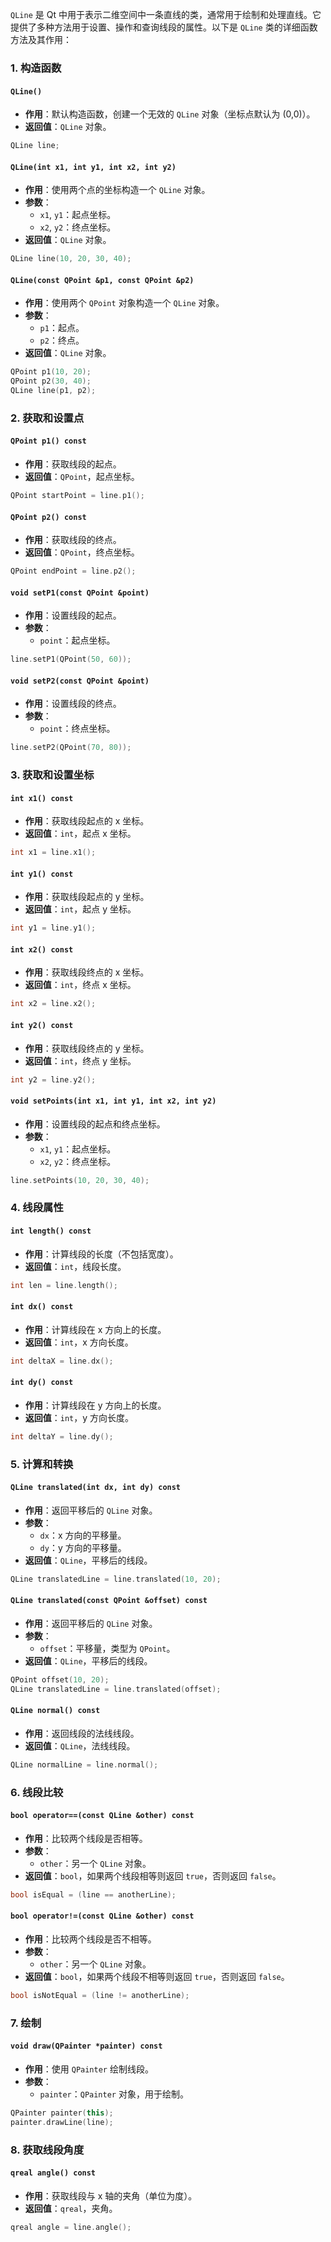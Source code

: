 `QLine` 是 Qt 中用于表示二维空间中一条直线的类，通常用于绘制和处理直线。它提供了多种方法用于设置、操作和查询线段的属性。以下是 `QLine` 类的详细函数方法及其作用：

### 1. **构造函数**

#### `QLine()`

- **作用**：默认构造函数，创建一个无效的 `QLine` 对象（坐标点默认为 (0,0)）。
- **返回值**：`QLine` 对象。

```cpp
QLine line;
```

#### `QLine(int x1, int y1, int x2, int y2)`

- **作用**：使用两个点的坐标构造一个 `QLine` 对象。
- **参数**：
  - `x1`, `y1`：起点坐标。
  - `x2`, `y2`：终点坐标。
- **返回值**：`QLine` 对象。

```cpp
QLine line(10, 20, 30, 40);
```

#### `QLine(const QPoint &p1, const QPoint &p2)`

- **作用**：使用两个 `QPoint` 对象构造一个 `QLine` 对象。
- **参数**：
  - `p1`：起点。
  - `p2`：终点。
- **返回值**：`QLine` 对象。

```cpp
QPoint p1(10, 20);
QPoint p2(30, 40);
QLine line(p1, p2);
```

### 2. **获取和设置点**

#### `QPoint p1() const`

- **作用**：获取线段的起点。
- **返回值**：`QPoint`，起点坐标。

```cpp
QPoint startPoint = line.p1();
```

#### `QPoint p2() const`

- **作用**：获取线段的终点。
- **返回值**：`QPoint`，终点坐标。

```cpp
QPoint endPoint = line.p2();
```

#### `void setP1(const QPoint &point)`

- **作用**：设置线段的起点。
- **参数**：
  - `point`：起点坐标。

```cpp
line.setP1(QPoint(50, 60));
```

#### `void setP2(const QPoint &point)`

- **作用**：设置线段的终点。
- **参数**：
  - `point`：终点坐标。

```cpp
line.setP2(QPoint(70, 80));
```

### 3. **获取和设置坐标**

#### `int x1() const`

- **作用**：获取线段起点的 x 坐标。
- **返回值**：`int`，起点 x 坐标。

```cpp
int x1 = line.x1();
```

#### `int y1() const`

- **作用**：获取线段起点的 y 坐标。
- **返回值**：`int`，起点 y 坐标。

```cpp
int y1 = line.y1();
```

#### `int x2() const`

- **作用**：获取线段终点的 x 坐标。
- **返回值**：`int`，终点 x 坐标。

```cpp
int x2 = line.x2();
```

#### `int y2() const`

- **作用**：获取线段终点的 y 坐标。
- **返回值**：`int`，终点 y 坐标。

```cpp
int y2 = line.y2();
```

#### `void setPoints(int x1, int y1, int x2, int y2)`

- **作用**：设置线段的起点和终点坐标。
- **参数**：
  - `x1`, `y1`：起点坐标。
  - `x2`, `y2`：终点坐标。

```cpp
line.setPoints(10, 20, 30, 40);
```

### 4. **线段属性**

#### `int length() const`

- **作用**：计算线段的长度（不包括宽度）。
- **返回值**：`int`，线段长度。

```cpp
int len = line.length();
```

#### `int dx() const`

- **作用**：计算线段在 x 方向上的长度。
- **返回值**：`int`，x 方向长度。

```cpp
int deltaX = line.dx();
```

#### `int dy() const`

- **作用**：计算线段在 y 方向上的长度。
- **返回值**：`int`，y 方向长度。

```cpp
int deltaY = line.dy();
```

### 5. **计算和转换**

#### `QLine translated(int dx, int dy) const`

- **作用**：返回平移后的 `QLine` 对象。
- **参数**：
  - `dx`：x 方向的平移量。
  - `dy`：y 方向的平移量。
- **返回值**：`QLine`，平移后的线段。

```cpp
QLine translatedLine = line.translated(10, 20);
```

#### `QLine translated(const QPoint &offset) const`

- **作用**：返回平移后的 `QLine` 对象。
- **参数**：
  - `offset`：平移量，类型为 `QPoint`。
- **返回值**：`QLine`，平移后的线段。

```cpp
QPoint offset(10, 20);
QLine translatedLine = line.translated(offset);
```

#### `QLine normal() const`

- **作用**：返回线段的法线线段。
- **返回值**：`QLine`，法线线段。

```cpp
QLine normalLine = line.normal();
```

### 6. **线段比较**

#### `bool operator==(const QLine &other) const`

- **作用**：比较两个线段是否相等。
- **参数**：
  - `other`：另一个 `QLine` 对象。
- **返回值**：`bool`，如果两个线段相等则返回 `true`，否则返回 `false`。

```cpp
bool isEqual = (line == anotherLine);
```

#### `bool operator!=(const QLine &other) const`

- **作用**：比较两个线段是否不相等。
- **参数**：
  - `other`：另一个 `QLine` 对象。
- **返回值**：`bool`，如果两个线段不相等则返回 `true`，否则返回 `false`。

```cpp
bool isNotEqual = (line != anotherLine);
```

### 7. **绘制**

#### `void draw(QPainter *painter) const`

- **作用**：使用 `QPainter` 绘制线段。
- **参数**：
  - `painter`：`QPainter` 对象，用于绘制。

```cpp
QPainter painter(this);
painter.drawLine(line);
```

### 8. **获取线段角度**

#### `qreal angle() const`

- **作用**：获取线段与 x 轴的夹角（单位为度）。
- **返回值**：`qreal`，夹角。

```cpp
qreal angle = line.angle();
```
